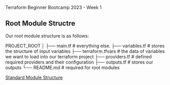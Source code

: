 Terraform Beginner Bootcamp 2023 - Week 1

## Root Module Structre

Our root module structure is as follows:

PROJECT_ROOT
│
├── main.tf                 # everything else.
├── variables.tf            # stores the structure of input variables
├── terraform.tfvars        # the data of variables we want to load into our terraform project
├── providers.tf            # defined required providers and their configuration
├── outputs.tf              # stores our outputs
└── README.md               # required for root modules


[Standard Module Structure](https://developer.hashicorp.com/terraform/language/modules/develop/structure)
